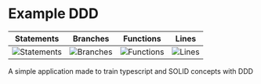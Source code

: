 # Example DDD

| Statements                  | Branches                | Functions                 | Lines             |
| --------------------------- | ----------------------- | ------------------------- | ----------------- |
| ![Statements](#statements#) | ![Branches](#branches#) | ![Functions](#functions#) | ![Lines](#lines#) |

A simple application made to train typescript and SOLID concepts with DDD
